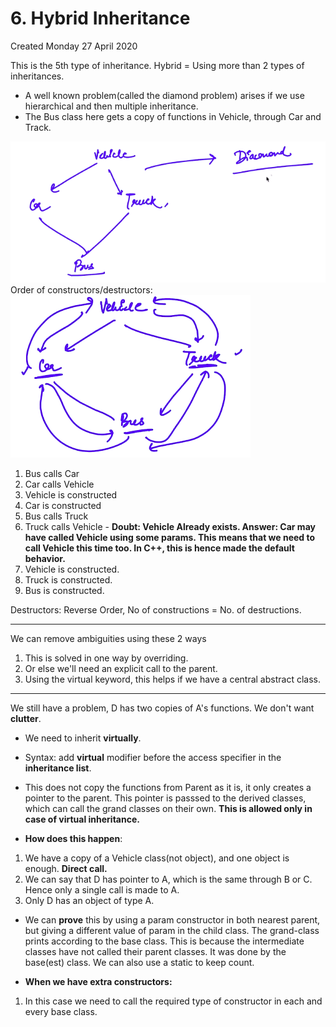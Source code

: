 # 6. Hybrid Inheritance

Created Monday 27 April 2020

This is the 5th type of inheritance.
Hybrid = Using more than 2 types of inheritances.

- A well known problem(called the diamond problem) arises if we use hierarchical and then multiple inheritance.
- The Bus class here gets a copy of functions in Vehicle, through Car and Track.

![](/assets/6_Hybrid_Inheritance-image-1.png)
Order of constructors/destructors:
![](/assets/6_Hybrid_Inheritance-image-2.png)

1. Bus calls Car
2. Car calls Vehicle
3. Vehicle is constructed
4. Car is constructed
5. Bus calls Truck
6. Truck calls Vehicle - **Doubt: Vehicle Already exists. Answer: Car may have called Vehicle using some params. This means that we need to call Vehicle this time too. In C++, this is hence made the default behavior.**
7. Vehicle is constructed.
8. Truck is constructed.
9. Bus is constructed.

Destructors: Reverse Order, No of constructions = No. of destructions.

---

We can remove ambiguities using these 2 ways

1. This is solved in one way by overriding.
2. Or else we'll need an explicit call to the parent.
3. Using the virtual keyword, this helps if we have a central abstract class.

---

We still have a problem, D has two copies of A's functions. We don't want **clutter**.

- We need to inherit **virtually**.
- Syntax: add **virtual** modifier before the access specifier in the **inheritance list**.
- This does not copy the functions from Parent as it is, it only creates a pointer to the parent. This pointer is passsed to the derived classes, which can call the grand classes on their own. **This is allowed only in case of virtual inheritance.**

- **How does this happen**:

1. We have a copy of a Vehicle class(not object), and one object is enough. **Direct call.**
2. We can say that D has pointer to A, which is the same through B or C. Hence only a single call is made to A.
3. Only D has an object of type A.

- We can **prove** this by using a param constructor in both nearest parent, but giving a different value of param in the child class. The grand-class prints according to the base class. This is because the intermediate classes have not called their parent classes. It was done by the base(est) class. We can also use a static to keep count.

- **When we have extra constructors:**

1. In this case we need to call the required type of constructor in each and every base class.
